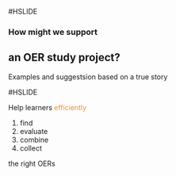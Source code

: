#HSLIDE

### How might we support
## an OER study project?
Examples and suggestsion based on a true story

#HSLIDE

Help learners <span style="color:#e49436">efficiently</span>
1. find
2. evaluate
3. combine
4. collect

the right OERs
